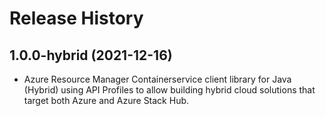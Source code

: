 # Release History

## 1.0.0-hybrid (2021-12-16)

- Azure Resource Manager Containerservice client library for Java (Hybrid) using API Profiles to allow building hybrid cloud solutions
that target both Azure and Azure Stack Hub.
